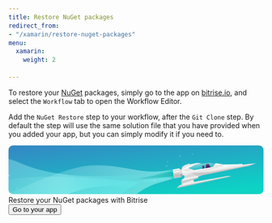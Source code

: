 ```yaml
---
title: Restore NuGet packages
redirect_from:
- "/xamarin/restore-nuget-packages"
menu:
  xamarin:
    weight: 2

---
```

To restore your [NuGet](https://www.nuget.org/) packages,
simply go to the app on [bitrise.io](https://www.bitrise.io),
and select the `Workflow` tab to open the Workflow Editor.

Add the `NuGet Restore` step to your workflow, after the `Git Clone` step. By default the step will use the same solution file that you have provided when you added your app, but you can simply modify it if you need to.

<div class="banner">
	<img src="/assets/images/banner-bg-888x170.png" style="border: none;">
	<div class="deploy-text">Restore your NuGet packages with Bitrise</div>
	<a target="_blank" href="https://app.bitrise.io/dashboard/builds"><button class="button">Go to your app</button></a>
</div>